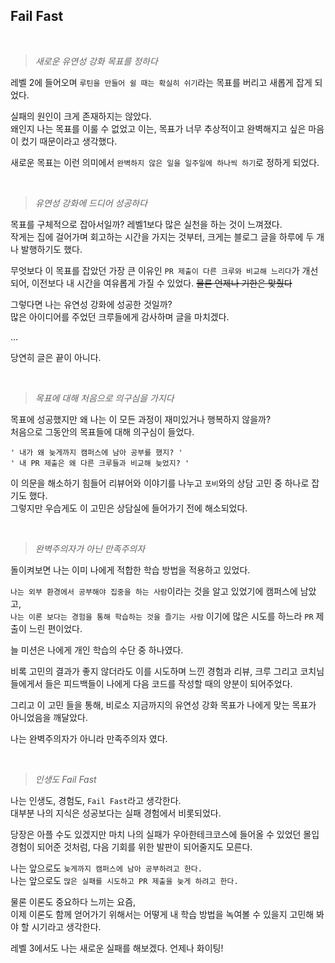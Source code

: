 ## Fail Fast

<br>

> _새로운 유연성 강화 목표를 정하다_

레벨 2에 들어오며 `루틴을 만들어 쉴 때는 확실히 쉬기`라는 목표를 버리고 새롭게 잡게 되었다. <br>

실패의 원인이 크게 존재하지는 않았다. <br>
왜인지 나는 목표를 이룰 수 없었고 이는, 목표가 너무 추상적이고 완벽해지고 싶은 마음이 컸기 때문이라고 생각했다.

새로운 목표는 이런 의미에서 `완벽하지 않은 일을 일주일에 하나씩 하기`로 정하게 되었다.

<br>

> _유연성 강화에 드디어 성공하다_

목표를 구체적으로 잡아서일까? 레벨1보다 많은 실천을 하는 것이 느껴졌다. <br>
작게는 집에 걸어가며 회고하는 시간을 가지는 것부터, 크게는 블로그 글을 하루에 두 개나 발행하기도 했다. <br>

무엇보다 이 목표를 잡았던 가장 큰 이유인 `PR 제출이 다른 크루와 비교해 느리다`가 개선되어, 이전보다 내 시간을 여유롭게 가질 수 있었다.
~~물론 언제나 기한은 맞췄다~~

그렇다면 나는 유연성 강화에 성공한 것일까? <br>
많은 아이디어를 주었던 크루들에게 감사하며 글을 마치겠다.

...

당연히 글은 끝이 아니다.

<br>

> _목표에 대해 처음으로 의구심을 가지다_

목표에 성공했지만 왜 나는 이 모든 과정이 재미있거나 행복하지 않을까? <br>
처음으로 그동안의 목표들에 대해 의구심이 들었다. <br>

`' 내가 왜 늦게까지 캠퍼스에 남아 공부를 했지? '` <br>
`' 내 PR 제출은 왜 다른 크루들과 비교해 늦었지? '` <br>

이 의문을 해소하기 힘들어 리뷰어와 이야기를 나누고 `포비`와의 상담 고민 중 하나로 잡기도 했다. <br>
그렇지만 우습게도 이 고민은 상담실에 들어가기 전에 해소되었다.

<br>

> _완벽주의자가 아닌 만족주의자_

돌이켜보면 나는 이미 나에게 적합한 학습 방법을 적용하고 있었다. <br>

`나는 외부 환경에서 공부해야 집중을 하는 사람`이라는 것을 알고 있었기에 캠퍼스에 남았고, <br>
`나는 이론 보다는 경험을 통해 학습하는 것을 즐기는 사람` 이기에 많은 시도를 하느라 `PR` 제출이 느린 편이었다. <br>

늘 미션은 나에게 개인 학습의 수단 중 하나였다. <br>

비록 고민의 결과가 좋지 않더라도 이를 시도하며 느낀 경험과 리뷰, 크루 그리고 코치님들에게서 들은 피드백들이 나에게 다음 코드를 작성할 때의 양분이 되어주었다.

그리고 이 고민 들을 통해, 비로소 지금까지의 유연성 강화 목표가 나에게 맞는 목표가 아니었음을 깨달았다.

나는 완벽주의자가 아니라 만족주의자 였다.

<br>

> _인생도 Fail Fast_

나는 인생도, 경험도, `Fail Fast`라고 생각한다. <br>
대부분 나의 지식은 성공보다는 실패 경험에서 비롯되었다. <br>

당장은 아플 수도 있겠지만 마치 나의 실패가 우아한테크코스에 들어올 수 있었던 몰입 경험이 되어준 것처럼, 
다음 기회를 위한 발판이 되어줄지도 모른다.

나는 앞으로도 `늦게까지 캠퍼스에 남아 공부하려고 한다.`<br>
나는 앞으로도 `많은 실패를 시도하고 PR 제출을 늦게 하려고 한다.`<br>

물론 이론도 중요하다 느끼는 요즘, <br>
이제 이론도 함께 얻어가기 위해서는 어떻게 내 학습 방법을 녹여볼 수 있을지 고민해 봐야 할 시기라고 생각한다.

레벨 3에서도 나는 새로운 실패를 해보겠다. 언제나 화이팅!
